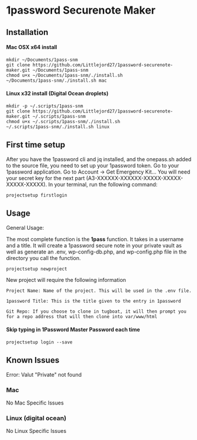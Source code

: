 # 1password Securenote Maker
## Installation

#### Mac OSX x64 install
```shell
mkdir ~/Documents/1pass-snm
git clone https://github.com/Littlejord27/1password-securenote-maker.git ~/Documents/1pass-snm
chmod u+x ~/Documents/1pass-snm/./install.sh
~/Documents/1pass-snm/./install.sh mac
```


#### Linux x32 install (Digital Ocean droplets)
```shell
mkdir -p ~/.scripts/1pass-snm
git clone https://github.com/Littlejord27/1password-securenote-maker.git ~/.scripts/1pass-snm
chmod u+x ~/.scripts/1pass-snm/./install.sh
~/.scripts/1pass-snm/./install.sh linux
```

## First time setup

After you have the 1password cli and jq installed, and the onepass.sh added to the source file, you need to set up your 1password token.
Go to your 1password application. Go to Account -> Get Emergency Kit...
You will need your secret key for the next part (A3-XXXXXX-XXXXXX-XXXXX-XXXXX-XXXXX-XXXXX).
In your terminal, run the following command:

```shell
projectsetup firstlogin
```

## Usage

General Usage:

The most complete function is the **1pass** function. It takes in a username and a title. 
It will create a 1password secure note in your private vault as well as generate an
.env, wp-config-db.php, and wp-config.php file in the directory you call the function.

```shell
projectsetup newproject
```



New project will require the following information

```text
Project Name: Name of the project. This will be used in the .env file.

1password Title: This is the title given to the entry in 1password

Git Repo: If you choose to clone in tugboat, it will then prompt you for a repo address that will then clone into var/www/html

```


#### Skip typing in 1Password Master Password each time

```shell
projectsetup login --save
```




## Known Issues

Error: Valut "Private" not found

### Mac

No Mac Specific Issues

### Linux (digital ocean)

No Linux Specific Issues
